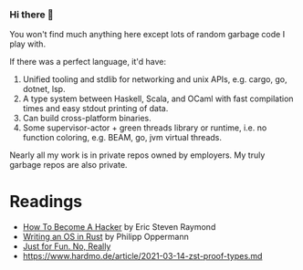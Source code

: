 ### Hi there 👋

<!--
**dangdennis/dangdennis** is a ✨ _special_ ✨ repository because its `README.md` (this file) appears on your GitHub profile.

Here are some ideas to get you started:

- 🔭 I’m currently working on ...
- 🌱 I’m currently learning ...
- 👯 I’m looking to collaborate on ...
- 🤔 I’m looking for help with ...
- 💬 Ask me about ...
- 📫 How to reach me: ...
- 😄 Pronouns: ...
- ⚡ Fun fact: ...
-->

You won't find much anything here except lots of random garbage code I play with.

If there was a perfect language, it'd have:
1. Unified tooling and stdlib for networking and unix APIs, e.g. cargo, go, dotnet, lsp.
2. A type system between Haskell, Scala, and OCaml with fast compilation times and easy stdout printing of data.
3. Can build cross-platform binaries.
4. Some supervisor-actor + green threads library or runtime, i.e. no function coloring, e.g. BEAM, go, jvm virtual threads.

Nearly all my work is in private repos owned by employers. My truly garbage repos are also private.

# Readings

- [How To Become A Hacker](http://www.catb.org/~esr/faqs/hacker-howto.html) by Eric Steven Raymond
- [Writing an OS in Rust](https://os.phil-opp.com/) by Philipp Oppermann
- [Just for Fun. No, Really](https://justforfunnoreally.dev/)
- https://www.hardmo.de/article/2021-03-14-zst-proof-types.md

